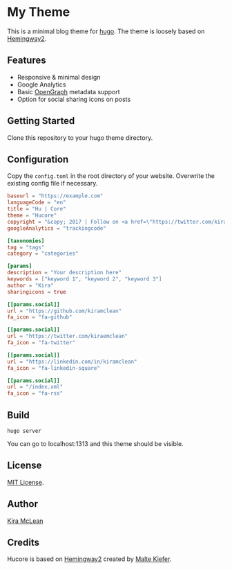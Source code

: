 # My Theme

This is a minimal blog theme for [hugo](http://gohugo.io). The theme is loosely based on [Hemingway2](https://github.com/beli3ver/hemingway2.git).

## Features

* Responsive & minimal design
* Google Analytics
* Basic [OpenGraph](http://ogp.me/) metadata support
* Option for social sharing icons on posts

## Getting Started

Clone this repository to your hugo theme directory.

## Configuration

Copy the `config.toml` in the root directory of your website. Overwrite the existing config file if necessary.

```toml
baseurl = "https://example.com"
languageCode = "en"
title = "Hu | Core"
theme = "Hucore"
copyright = "&copy; 2017 | Follow on <a href=\"https://twitter.com/kiraemclean\" target=\"_blank\">Twitter</a> ♥"
googleAnalytics = "trackingcode"

[taxonomies]
tag = "tags"
category = "categories"

[params]
description = "Your description here"
keywords = ["keyword 1", "keyword 2", "keyword 3"]
author = "Kira"
sharingicons = true

[[params.social]]
url = "https://github.com/kiramclean"
fa_icon = "fa-github"

[[params.social]]
url = "https://twitter.com/kiraemclean"
fa_icon = "fa-twitter"

[[params.social]]
url = "https://linkedin.com/in/kiramclean"
fa_icon = "fa-linkedin-square"

[[params.social]]
url = "/index.xml"
fa_icon = "fa-rss"

```

## Build

```
hugo server
```

You can go to localhost:1313 and this theme should be visible.

## License

[MIT License](LICENSE.md).

## Author

[Kira McLean](https://github.com/kiramclean)

## Credits

Hucore is based on [Hemingway2](https://github.com/beli3ver/hemingway2.git) created by [Malte Kiefer](https://github.com/beli3ver).
